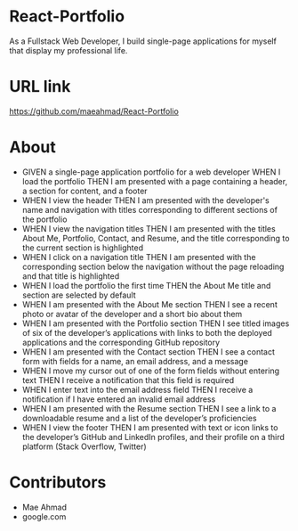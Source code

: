 # React-Portfolio
As a Fullstack Web Developer, I build single-page applications for myself that display my professional life. 

# URL link
https://github.com/maeahmad/React-Portfolio


# About
- GIVEN a single-page application portfolio for a web developer
WHEN I load the portfolio
THEN I am presented with a page containing a header, a section for content, and a footer
- WHEN I view the header
THEN I am presented with the developer's name and navigation with titles corresponding to different sections of the portfolio
- WHEN I view the navigation titles
THEN I am presented with the titles About Me, Portfolio, Contact, and Resume, and the title corresponding to the current section is highlighted
- WHEN I click on a navigation title
THEN I am presented with the corresponding section below the navigation without the page reloading and that title is highlighted
- WHEN I load the portfolio the first time
THEN the About Me title and section are selected by default
- WHEN I am presented with the About Me section
THEN I see a recent photo or avatar of the developer and a short bio about them
- WHEN I am presented with the Portfolio section
THEN I see titled images of six of the developer’s applications with links to both the deployed applications and the corresponding GitHub repository
- WHEN I am presented with the Contact section
THEN I see a contact form with fields for a name, an email address, and a message
- WHEN I move my cursor out of one of the form fields without entering text
THEN I receive a notification that this field is required
- WHEN I enter text into the email address field
THEN I receive a notification if I have entered an invalid email address
- WHEN I am presented with the Resume section
THEN I see a link to a downloadable resume and a list of the developer’s proficiencies
- WHEN I view the footer
THEN I am presented with text or icon links to the developer’s GitHub and LinkedIn profiles, and their profile on a third platform (Stack Overflow, Twitter) 

# Contributors
- Mae Ahmad
- google.com
